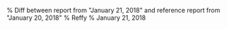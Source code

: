 % Diff between report from "January 21, 2018" and reference report from "January 20, 2018"
% Reffy
% January 21, 2018

